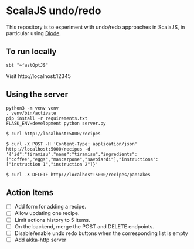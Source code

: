 # ScalaJS undo/redo

This repository is to experiment with undo/redo approaches in ScalaJS, in particular using [Diode](https://github.com/suzaku-io/diode).

## To run locally

    sbt "~fastOptJS"
	
Visit http://localhost:12345

## Using the server

    python3 -m venv venv
	. venv/bin/activate
	pip install -r requirements.txt
	FLASK_ENV=development python server.py

    $ curl http://localhost:5000/recipes
	
    $ curl -X POST -H 'Content-Type: application/json' http://localhost:5000/recipes -d '{"id":"tiramisu","name":"tiramisu","ingredients":["coffee","eggs","mascarpone","savoiardi"],"instructions":["instruction 1","instruction 2"]}'

    $ curl -X DELETE http://localhost:5000/recipes/pancakes
	

## Action Items

- [ ] Add form for adding a recipe.
- [ ] Allow updating one recipe.
- [ ] Limit actions history to 5 items.
- [ ] On the backend, merge the POST and DELETE endpoints.
- [ ] Disable/enable undo redo buttons when the corresponding list is empty
- [ ] Add akka-http server
